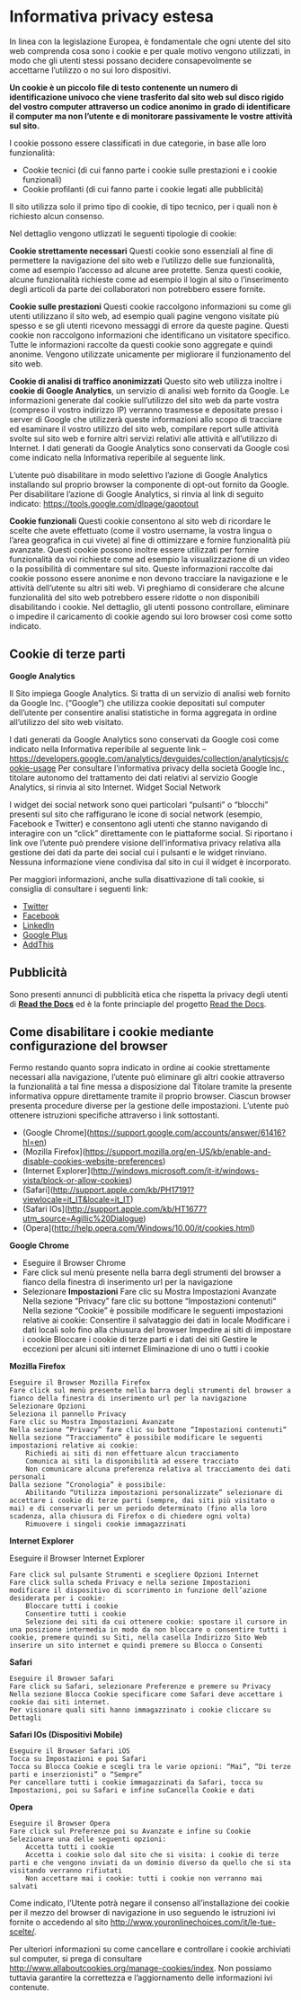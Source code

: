 # Informativa privacy estesa

In linea con la legislazione Europea, è fondamentale che ogni utente del sito web comprenda cosa sono i cookie e per quale motivo vengono utilizzati, in modo che gli utenti stessi possano decidere consapevolmente se accettarne l’utilizzo o no sui loro dispositivi.

**Un cookie è un piccolo file di testo contenente un numero di identificazione univoco che viene trasferito dal sito web sul disco rigido del vostro computer attraverso un codice anonimo in grado di identificare il computer ma non l’utente e di monitorare passivamente le vostre attività sul sito.**

I cookie possono essere classificati in due categorie, in base alle loro funzionalità:

- Cookie tecnici (di cui fanno parte i cookie sulle prestazioni e i cookie funzionali)
- Cookie profilanti (di cui fanno parte i cookie legati alle pubblicità)

Il sito utilizza solo il primo tipo di cookie, di tipo tecnico, per i quali non è richiesto alcun consenso.

Nel dettaglio vengono utlizzati le seguenti tipologie di cookie:

**Cookie strettamente necessari**
Questi cookie sono essenziali al fine di permettere la navigazione del sito web e l’utilizzo delle sue funzionalità, come ad esempio l’accesso ad alcune aree protette. Senza questi cookie, alcune funzionalità richieste come ad esempio il login al sito o l’inserimento degli articoli da parte dei collaboratori non potrebbero essere fornite.

**Cookie sulle prestazioni**
Questi cookie raccolgono informazioni su come gli utenti utilizzano il sito web, ad esempio quali pagine vengono visitate più spesso e se gli utenti ricevono messaggi di errore da queste pagine. Questi cookie non raccolgono informazioni che identificano un visitatore specifico. Tutte le informazioni raccolte da questi cookie sono aggregate e quindi anonime. Vengono utilizzate unicamente per migliorare il funzionamento del sito web.

**Cookie di analisi di traffico anonimizzati**
Questo sito web utilizza inoltre i **cookie di Google Analytics**, un servizio di analisi web fornito da Google. Le informazioni generate dal cookie sull’utilizzo del sito web da parte vostra (compreso il vostro indirizzo IP) verranno trasmesse e depositate presso i server di Google che utilizzerà queste informazioni allo scopo di tracciare ed esaminare il vostro utilizzo del sito web, compilare report sulle attività svolte sul sito web e fornire altri servizi relativi alle attività e all’utilizzo di Internet. I dati generati da Google Analytics sono conservati da Google così come indicato nella Informativa reperibile al seguente link.

L’utente può disabilitare in modo selettivo l’azione di Google Analytics installando sul proprio browser la componente di opt-out fornito da Google. Per disabilitare l’azione di Google Analytics, si rinvia al link di seguito indicato: https://tools.google.com/dlpage/gaoptout

**Cookie funzionali**
Questi cookie consentono al sito web di ricordare le scelte che avete effettuato (come il vostro username, la vostra lingua o l’area geografica in cui vivete) al fine di ottimizzare e fornire funzionalità più avanzate. Questi cookie possono inoltre essere utilizzati per fornire funzionalità da voi richieste come ad esempio la visualizzazione di un video o la possibilità di commentare sul sito. Queste informazioni raccolte dai cookie possono essere anonime e non devono tracciare la navigazione e le attività dell’utente su altri siti web. Vi preghiamo di considerare che alcune funzionalità del sito web potrebbero essere ridotte o non disponibili disabilitando i cookie. Nel dettaglio, gli utenti possono controllare, eliminare o impedire il caricamento di cookie agendo sui loro browser così come sotto indicato.

## Cookie di terze parti
**Google Analytics**

Il Sito impiega Google Analytics. Si tratta di un servizio di analisi web fornito da Google Inc. (“Google”) che utilizza cookie depositati sul computer dell’utente per consentire analisi statistiche in forma aggregata in ordine all’utilizzo del sito web visitato.

I dati generati da Google Analytics sono conservati da Google così come indicato nella Informativa reperibile al seguente link – https://developers.google.com/analytics/devguides/collection/analyticsjs/cookie-usage
Per consultare l’informativa privacy della società Google Inc., titolare autonomo del trattamento dei dati relativi al servizio Google Analytics, si rinvia al sito Internet.
Widget Social Network

I widget dei social network sono quei particolari “pulsanti” o “blocchi” presenti sul sito che raffigurano le icone di social network (esempio, Facebook e Twitter) e consentono agli utenti che stanno navigando di interagire con un “click” direttamente con le piattaforme social. Si riportano i link ove l’utente può prendere visione dell’informativa privacy relativa alla gestione dei dati da parte dei social cui i pulsanti e le widget rinviano. Nessuna informazione viene condivisa dal sito in cui il widget è incorporato.

Per maggiori informazioni, anche sulla disattivazione di tali cookie, si consiglia di consultare i seguenti link:

- [Twitter](http://twitter.com/privacy)
- [Facebook](https://www.facebook.com/help/cookies)
- [LinkedIn](https://www.linkedin.com/legal/cookie_policy)
- [Google Plus](http://www.google.it/intl/it/policies/technologies/cookies/)
- [AddThis](http://www.addthis.com/privacy/privacy-policy)

## Pubblicità 

Sono presenti annunci di pubblicità etica che rispetta la privacy degli utenti di [**Read the Docs**](https://docs.readthedocs.io/en/latest/advertising/index.html) ed è la fonte princiaple del progetto [Read the Docs](https://docs.readthedocs.io/en/latest/index.html).

## Come disabilitare i cookie mediante configurazione del browser

Fermo restando quanto sopra indicato in ordine ai cookie strettamente necessari alla navigazione, l’utente può eliminare gli altri cookie attraverso la funzionalità a tal fine messa a disposizione dal Titolare tramite la presente informativa oppure direttamente tramite il proprio browser.
Ciascun browser presenta procedure diverse per la gestione delle impostazioni. L’utente può ottenere istruzioni specifiche attraverso i link sottostanti.

- (Google Chrome](https://support.google.com/accounts/answer/61416?hl=en)
- (Mozilla Firefox](https://support.mozilla.org/en-US/kb/enable-and-disable-cookies-website-preferences)
- (Internet Explorer](http://windows.microsoft.com/it-it/windows-vista/block-or-allow-cookies)
- (Safari](http://support.apple.com/kb/PH17191?viewlocale=it_IT&locale=it_IT)
- (Safari IOs](http://support.apple.com/kb/HT1677?utm_source=Agillic%20Dialogue)
- (Opera](http://help.opera.com/Windows/10.00/it/cookies.html)

**Google Chrome**

- Eseguire il Browser Chrome
- Fare click sul menù presente nella barra degli strumenti del browser a fianco della finestra di inserimento url per la navigazione
- Selezionare **Impostazioni**
    Fare clic su Mostra Impostazioni Avanzate
    Nella sezione “Privacy” fare clic su bottone “Impostazioni contenuti“
    Nella sezione “Cookie” è possibile modificare le seguenti impostazioni relative ai cookie:
        Consentire il salvataggio dei dati in locale
        Modificare i dati locali solo fino alla chiusura del browser
        Impedire ai siti di impostare i cookie
        Bloccare i cookie di terze parti e i dati dei siti
        Gestire le eccezioni per alcuni siti internet
        Eliminazione di uno o tutti i cookie

**Mozilla Firefox**

    Eseguire il Browser Mozilla Firefox
    Fare click sul menù presente nella barra degli strumenti del browser a fianco della finestra di inserimento url per la navigazione
    Selezionare Opzioni
    Seleziona il pannello Privacy
    Fare clic su Mostra Impostazioni Avanzate
    Nella sezione “Privacy” fare clic su bottone “Impostazioni contenuti“
    Nella sezione “Tracciamento” è possibile modificare le seguenti impostazioni relative ai cookie:
        Richiedi ai siti di non effettuare alcun tracciamento
        Comunica ai siti la disponibilità ad essere tracciato
        Non comunicare alcuna preferenza relativa al tracciamento dei dati personali
    Dalla sezione “Cronologia” è possibile:
        Abilitando “Utilizza impostazioni personalizzate” selezionare di accettare i cookie di terze parti (sempre, dai siti più visitato o mai) e di conservarli per un periodo determinato (fino alla loro scadenza, alla chiusura di Firefox o di chiedere ogni volta)
        Rimuovere i singoli cookie immagazzinati

**Internet Explorer**

Eseguire il Browser Internet Explorer

    Fare click sul pulsante Strumenti e scegliere Opzioni Internet
    Fare click sulla scheda Privacy e nella sezione Impostazioni modificare il dispositivo di scorrimento in funzione dell’azione desiderata per i cookie:
        Bloccare tutti i cookie
        Consentire tutti i cookie
        Selezione dei siti da cui ottenere cookie: spostare il cursore in una posizione intermedia in modo da non bloccare o consentire tutti i cookie, premere quindi su Siti, nella casella Indirizzo Sito Web inserire un sito internet e quindi premere su Blocca o Consenti

**Safari**

    Eseguire il Browser Safari
    Fare click su Safari, selezionare Preferenze e premere su Privacy
    Nella sezione Blocca Cookie specificare come Safari deve accettare i cookie dai siti internet.
    Per visionare quali siti hanno immagazzinato i cookie cliccare su Dettagli

**Safari IOs  (Dispositivi Mobile)**

    Eseguire il Browser Safari iOS
    Tocca su Impostazioni e poi Safari
    Tocca su Blocca Cookie e scegli tra le varie opzioni: “Mai”, “Di terze parti e inserzionisti” o “Sempre”
    Per cancellare tutti i cookie immagazzinati da Safari, tocca su Impostazioni, poi su Safari e infine suCancella Cookie e dati

**Opera**

    Eseguire il Browser Opera
    Fare click sul Preferenze poi su Avanzate e infine su Cookie
    Selezionare una delle seguenti opzioni:
        Accetta tutti i cookie
        Accetta i cookie solo dal sito che si visita: i cookie di terze parti e che vengono inviati da un dominio diverso da quello che si sta visitando verranno rifiutati
        Non accettare mai i cookie: tutti i cookie non verranno mai salvati

Come indicato, l’Utente potrà negare il consenso all’installazione dei cookie per il mezzo del browser di navigazione in uso seguendo le istruzioni ivi fornite o accedendo al sito http://www.youronlinechoices.com/it/le-tue-scelte/.

Per ulteriori informazioni su come cancellare e controllare i cookie archiviati sul computer, si prega di consultare http://www.allaboutcookies.org/manage-cookies/index. Non possiamo tuttavia garantire la correttezza e l’aggiornamento delle informazioni ivi contenute.

